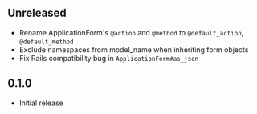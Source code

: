## Unreleased

* Rename ApplicationForm's `@action` and `@method` to `@default_action`, `@default_method`
* Exclude namespaces from model_name when inheriting form objects
* Fix Rails compatibility bug in `ApplicationForm#as_json`

## 0.1.0

* Initial release
